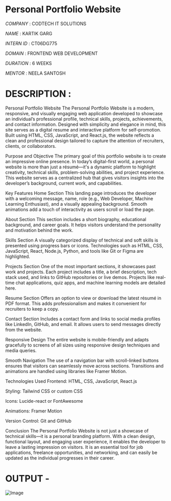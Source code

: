 # Personal Portfolio Website

*COMPANY* : CODTECH IT SOLUTIONS

*NAME* : KARTIK GARG

*INTERN ID* : CT06DG775

*DOMAIN* : FRONTEND WEB DEVELOPMENT

*DURATION* : 6 WEEKS

*MENTOR* : NEELA SANTOSH 


# DESCRIPTION : 
Personal Portfolio Website
The Personal Portfolio Website is a modern, responsive, and visually engaging web application developed to showcase an individual’s professional profile, technical skills, projects, achievements, and contact information. Designed with simplicity and elegance in mind, this site serves as a digital resume and interactive platform for self-promotion. Built using HTML, CSS, JavaScript, and React.js, the website reflects a clean and professional design tailored to capture the attention of recruiters, clients, or collaborators.

Purpose and Objective
The primary goal of this portfolio website is to create an impressive online presence. In today’s digital-first world, a personal website is more than just a résumé—it's a dynamic platform to highlight creativity, technical skills, problem-solving abilities, and project experience. This website serves as a centralized hub that gives visitors insights into the developer’s background, current work, and capabilities.

Key Features
Home Section
This landing page introduces the developer with a welcoming message, name, role (e.g., Web Developer, Machine Learning Enthusiast), and a visually appealing background. Smooth animations add a touch of interactivity as users scroll or load the page.

About Section
This section includes a short biography, educational background, and career goals. It helps visitors understand the personality and motivation behind the work.

Skills Section
A visually categorized display of technical and soft skills is presented using progress bars or icons. Technologies such as HTML, CSS, JavaScript, React, Node.js, Python, and tools like Git or Figma are highlighted.

Projects Section
One of the most important sections, it showcases past work and projects. Each project includes a title, a brief description, tech stack used, and links to GitHub repositories or live demos. Projects like real-time chat applications, quiz apps, and machine learning models are detailed here.

Resume Section
Offers an option to view or download the latest résumé in PDF format. This adds professionalism and makes it convenient for recruiters to keep a copy.

Contact Section
Includes a contact form and links to social media profiles like LinkedIn, GitHub, and email. It allows users to send messages directly from the website.

Responsive Design
The entire website is mobile-friendly and adapts gracefully to screens of all sizes using responsive design techniques and media queries.

Smooth Navigation
The use of a navigation bar with scroll-linked buttons ensures that visitors can seamlessly move across sections. Transitions and animations are handled using libraries like Framer Motion.

Technologies Used
Frontend: HTML, CSS, JavaScript, React.js

Styling: Tailwind CSS or custom CSS

Icons: Lucide-react or FontAwesome

Animations: Framer Motion

Version Control: Git and GitHub

Conclusion
The Personal Portfolio Website is not just a showcase of technical skills—it is a personal branding platform. With a clean design, functional layout, and engaging user experience, it enables the developer to leave a lasting impression on visitors. It is an essential tool for job applications, freelance opportunities, and networking, and can easily be updated as the individual progresses in their career.



# OUTPUT - 
![Image](https://github.com/user-attachments/assets/cd691fec-5edc-47d8-8d7d-6cf7923a824e)


